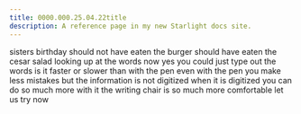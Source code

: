 ```yaml
---
title: 0000.000.25.04.22title
description: A reference page in my new Starlight docs site.
---
```

sisters birthday
should not have eaten the burger
should have eaten the cesar salad
looking up at the words now
yes you could just type out the words
is it faster or slower than with the pen
even with the pen you make less mistakes 
but the information is not digitized
when it is digitized you can do so much more with it 
the writing chair is so much more comfortable 
let us try now
